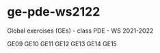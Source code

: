 # ge-pde-ws2122

Global exercises (GEs) - class PDE - WS 2021-2022

GE09 
GE10 
GE11 
GE12 
GE13 
GE14 
GE15 
